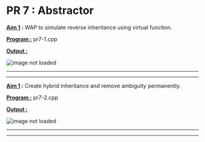 PR 7 : Abstractor
=========================

**<u>Aim 1</u> :** WAP to simulate reverse inheritance using virtual function.

**<u>Program :</u>** pr7-1.cpp

**<u>Output :</u>**

![image not loaded]()

***
***

**<u>Aim 1</u> :** Create hybrid inheritance and remove ambiguity permanently.

**<u>Program :</u>** pr7-2.cpp

**<u>Output :</u>**

![image not loaded]()

***
***
